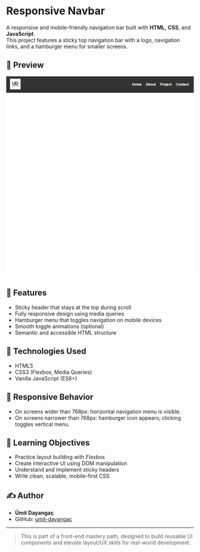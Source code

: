 # Responsive Navbar

A responsive and mobile-friendly navigation bar built with **HTML**, **CSS**, and **JavaScript**.  
This project features a sticky top navigation bar with a logo, navigation links, and a hamburger menu for smaller screens.

## 📸 Preview

![navbar screenshot](assets/img/Screenshot.png)

## 🚀 Features

- Sticky header that stays at the top during scroll
- Fully responsive design using media queries
- Hamburger menu that toggles navigation on mobile devices
- Smooth toggle animations (optional)
- Semantic and accessible HTML structure

## 🧰 Technologies Used

- HTML5
- CSS3 (Flexbox, Media Queries)
- Vanilla JavaScript (ES6+)


## 📱 Responsive Behavior

- On screens wider than 768px: horizontal navigation menu is visible.
- On screens narrower than 768px: hamburger icon appears; clicking toggles vertical menu.

## 🧠 Learning Objectives

- Practice layout building with Flexbox
- Create interactive UI using DOM manipulation
- Understand and implement sticky headers
- Write clean, scalable, mobile-first CSS

## ✍️ Author

- **Ümit Dayangaç**
- GitHub: [umit-dayangac](https://github.com/umit-dayangac)

---

> This is part of a front-end mastery path, designed to build reusable UI components and elevate layout/UX skills for real-world development.


